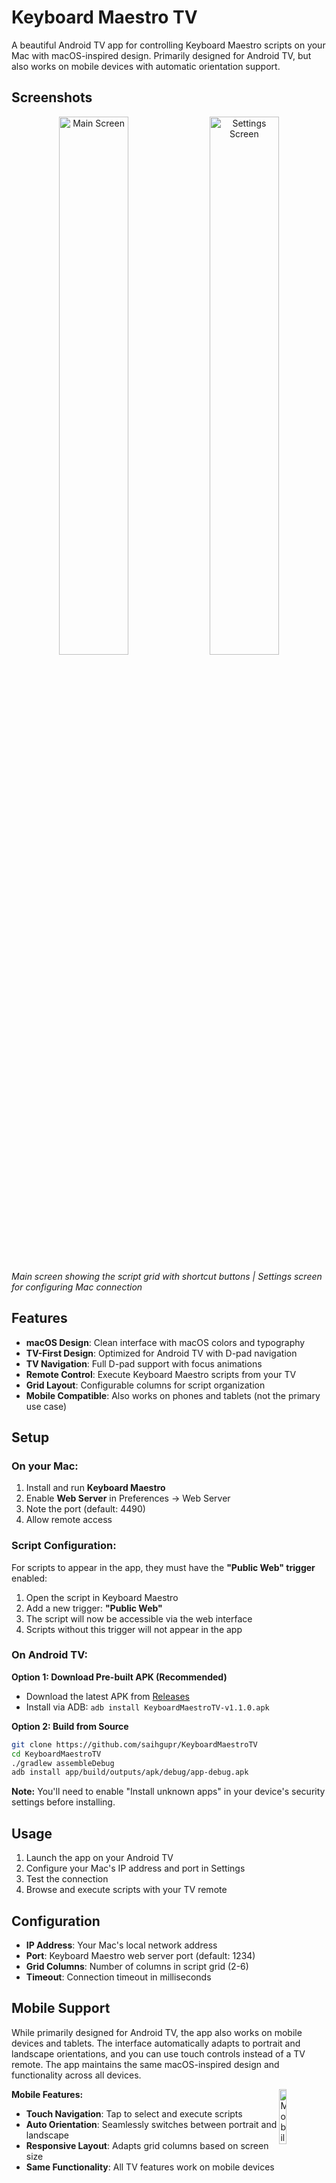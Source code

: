 # Keyboard Maestro TV

A beautiful Android TV app for controlling Keyboard Maestro scripts on your Mac with macOS-inspired design. Primarily designed for Android TV, but also works on mobile devices with automatic orientation support.

## Screenshots

<div align="center">
  <img src="https://i.imgur.com/vsbRlBJ.png" width="47%" alt="Main Screen" />
  <img src="https://i.imgur.com/Fw6OocR.png" width="47%" alt="Settings Screen" />
</div>

*Main screen showing the script grid with shortcut buttons | Settings screen for configuring Mac connection*

## Features

- **macOS Design**: Clean interface with macOS colors and typography
- **TV-First Design**: Optimized for Android TV with D-pad navigation
- **TV Navigation**: Full D-pad support with focus animations
- **Remote Control**: Execute Keyboard Maestro scripts from your TV
- **Grid Layout**: Configurable columns for script organization
- **Mobile Compatible**: Also works on phones and tablets (not the primary use case)

## Setup

### On your Mac:
1. Install and run **Keyboard Maestro**
2. Enable **Web Server** in Preferences → Web Server
3. Note the port (default: 4490)
4. Allow remote access

### Script Configuration:
For scripts to appear in the app, they must have the **"Public Web" trigger** enabled:
1. Open the script in Keyboard Maestro
2. Add a new trigger: **"Public Web"**
3. The script will now be accessible via the web interface
4. Scripts without this trigger will not appear in the app

### On Android TV:

**Option 1: Download Pre-built APK (Recommended)**
- Download the latest APK from [Releases](https://github.com/saihgupr/KeyboardMaestroTV/releases)
- Install via ADB: `adb install KeyboardMaestroTV-v1.1.0.apk`

**Option 2: Build from Source**
```bash
git clone https://github.com/saihgupr/KeyboardMaestroTV
cd KeyboardMaestroTV
./gradlew assembleDebug
adb install app/build/outputs/apk/debug/app-debug.apk
```

**Note:** You'll need to enable "Install unknown apps" in your device's security settings before installing.

## Usage

1. Launch the app on your Android TV
2. Configure your Mac's IP address and port in Settings
3. Test the connection
4. Browse and execute scripts with your TV remote

## Configuration

- **IP Address**: Your Mac's local network address
- **Port**: Keyboard Maestro web server port (default: 1234)
- **Grid Columns**: Number of columns in script grid (2-6)
- **Timeout**: Connection timeout in milliseconds

## Mobile Support

While primarily designed for Android TV, the app also works on mobile devices and tablets. The interface automatically adapts to portrait and landscape orientations, and you can use touch controls instead of a TV remote. The app maintains the same macOS-inspired design and functionality across all devices.

<img src="https://i.imgur.com/jiYBInQ.png" width="15%" align="right" alt="Mobile Portrait View" />

**Mobile Features:**
- **Touch Navigation**: Tap to select and execute scripts
- **Auto Orientation**: Seamlessly switches between portrait and landscape
- **Responsive Layout**: Adapts grid columns based on screen size
- **Same Functionality**: All TV features work on mobile devices
